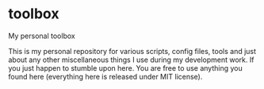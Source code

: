 toolbox
=======

My personal toolbox

This is my personal repository for various scripts, config files, tools and just about any other miscellaneous things I use during my development work. 
If you just happen to stumble upon here. You are free to use anything you found here (everything here is released under MIT license).  
